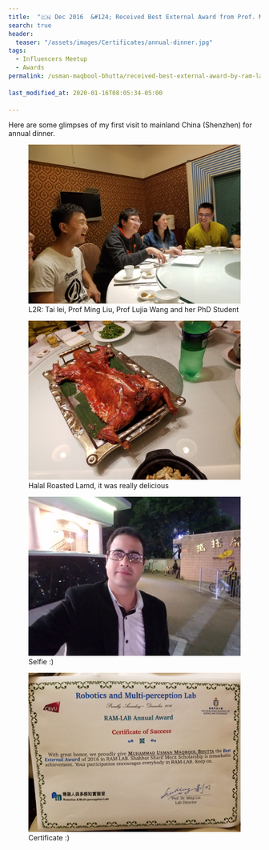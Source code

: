 ```yaml
---
title:  "🇨🇳 Dec 2016  &#124; Received Best External Award from Prof. Ming"
search: true
header:
  teaser: "/assets/images/Certificates/annual-dinner.jpg"
tags: 
  - Influencers Meetup
  - Awards
permalink: /usman-maqbool-bhutta/received-best-external-award-by-ram-lab

last_modified_at: 2020-01-16T08:05:34-05:00

---
```

Here are some glimpses of my first visit to mainland China (Shenzhen) for annual dinner.


<figure>
    <a href="/assets/images/annual-dinner-2016/group.jpg"><img src="/assets/images/annual-dinner-2016/group.jpg"></a>
    <figcaption>L2R: Tai lei, Prof Ming Liu, Prof Lujia Wang and her PhD Student</figcaption>
</figure>

<figure>
    <a href="/assets/images/annual-dinner-2016/lamb.jpg"><img src="/assets/images/annual-dinner-2016/lamb.jpg"></a>
    <figcaption>Halal Roasted Lamd, it was really delicious </figcaption>
</figure>

<figure>
    <a href="/assets/images/annual-dinner-2016/me.jpg"><img src="/assets/images/annual-dinner-2016/me.jpg"></a>
    <figcaption>Selfie :)</figcaption>
</figure>


<figure>
    <a href="/assets/images/Certificates/annual-dinner.jpg"><img src="/assets/images/Certificates/annual-dinner.jpg"></a>
    <figcaption>Certificate :)</figcaption>
</figure>